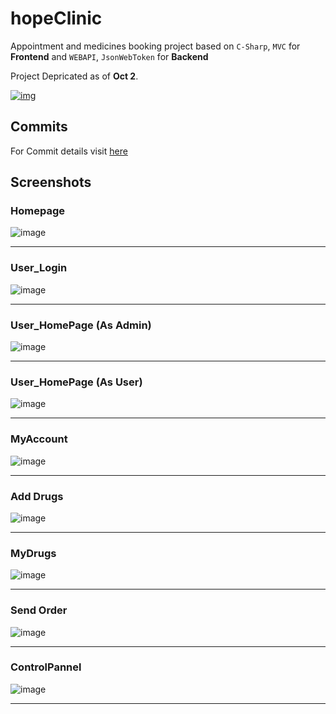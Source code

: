 # hopeClinic

Appointment and medicines booking project based on `C-Sharp`, `MVC` for **Frontend** and `WEBAPI`, `JsonWebToken` for **Backend**

Project Depricated as of **Oct 2**.

[![img](https://wakatime.com/badge/user/94eceae7-683a-4d18-a44b-59d4ffd2eb5d/project/fdd62825-8b66-4d1d-9a8a-41badc497b71.svg)](https://wakatime.com/@pratikkabade/projects/jhobwqxgul)

## Commits

For Commit details visit [here](https://github.com/pratikkabade/hopeClinic/commits/%236-Connections)
  
## Screenshots

### Homepage

![image](https://github.com/pratikkabade/hopeClinic/raw/%236-Connections/frontend/.assets/.readme_assets/localhost_5002_.png)

---

### User_Login

![image](https://github.com/pratikkabade/hopeClinic/raw/%236-Connections/frontend/.assets/.readme_assets/localhost_5002_User_Login.png)

---

### User_HomePage (As Admin)

![image](https://github.com/pratikkabade/hopeClinic/raw/%236-Connections/frontend/.assets/.readme_assets/localhost_5002_User_HomePage%20(1).png)

---

### User_HomePage (As User)

![image](https://github.com/pratikkabade/hopeClinic/raw/%236-Connections/frontend/.assets/.readme_assets/localhost_5002_User_HomePage%20(2).png)

---

### MyAccount

![image](https://github.com/pratikkabade/hopeClinic/raw/%236-Connections/frontend/.assets/.readme_assets/localhost_5002_User_MyAccount.png)

---

### Add Drugs

![image](https://github.com/pratikkabade/hopeClinic/raw/%236-Connections/frontend/.assets/.readme_assets/localhost_5002_Drugs_Drugs.png)

---

### MyDrugs

![image](https://github.com/pratikkabade/hopeClinic/raw/%236-Connections/frontend/.assets/.readme_assets/localhost_5002_Drugs_MyDrugs_thisispratikkabade%40gmail.com.png)

---

### Send Order

![image](https://github.com/pratikkabade/hopeClinic/raw/%236-Connections/frontend/.assets/.readme_assets/localhost_5002_Order_Order.png)

---

### ControlPannel

![image](https://github.com/pratikkabade/hopeClinic/raw/%236-Connections/frontend/.assets/.readme_assets/localhost_5002_User_ControlPannel.png)

---